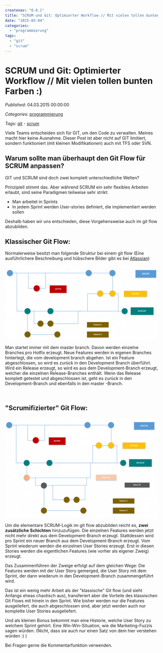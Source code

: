 ```yaml
---
createnav: "0.0.1"
title: "SCRUM und Git: Optimierter Workflow // Mit vielen tollen bunten Farben :)"
date: "2015-03-04"
categories: 
  - "programmierung"
tags: 
  - "git"
  - "scrum"
---
```

# SCRUM und Git: Optimierter Workflow // Mit vielen tollen bunten Farben :)
_Published:_ 04.03.2015 00:00:00

_Categories_: [programmierung](//de/categories#programmierung)

_Tags_: [git](//de/tags#git) - [scrum](//de/tags#scrum)


Viele Teams entscheiden sich für GIT, um den Code zu verwalten. Meines macht hier keine Ausnahme. Dieser Post ist aber nicht auf GIT limitiert, sondern funktioniert (mit kleinen Modifikationen) auch mit TFS oder SVN.

## Warum sollte man überhaupt den Git Flow für SCRUM anpassen?

GIT und SCRUM sind doch zwei komplett unterschiedliche Welten?

Prinzipiell stimmt das. Aber während SCRUM ein sehr flexibles Arbeiten erlaubt, sind seine Paradigmen teilweise sehr strikt:

- Man arbeitet in Sprints
- In jedem Sprint werden User-stories definiert, die implementiert werden sollen

Deshalb haben wir uns entschieden, diese Vorgehensweise auch im git flow abzubilden.

## Klassischer Git Flow:

Normalerweise besitzt man folgende Struktur bei einem git flow (Eine ausführlichere Beschreibung und hübschere Bilder gibt es bei [Atlassian](https://www.atlassian.com/git/tutorials/comparing-workflows/gitflow-workflow))

[![classic git flow](images/gitflow1.png)](http://dotnet.work/wp-content/uploads/2015/02/gitflow1.png)

Man startet immer mit dem master branch. Davon werden einzelne Branches pro Hotfix erzeugt. Neue Features werden in eigenen Branches hinterlegt, die vom development branch abgehen. Ist ein Feature abgeschlossen, so wird es zurück in den Development Branch überführt. Wird ein Release erzeugt, so wird es aus dem Development\-Branch erzeugt, welcher die einzelnen Release\-Branches enthält. Wenn das Release komplett getestet und abgeschlossen ist, geht es zurück in den Development\-Branch und ebenfalls in den master -Branch.

 

## "Scrumifizierter" Git Flow:

[![scrum git flow](images/gitflow2.png)](http://dotnet.work/wp-content/uploads/2015/02/gitflow2.png)

Um die elementare SCRUM-Logik im git flow abzubilden reicht es, **zwei zusätzliche Schichten** hinzuzufügen. Die einzelnen Features werden jetzt nicht mehr direkt aus dem Development\-Branch erzeugt. Stattdessen wird pro Sprint ein neuer Branch aus dem Development\-Branch erzeugt. Vom Sprint wiederum werden die einzelnen User Stories erzeugt. Erst in diesen Stories werden die eigentlichen Features (wie vorher als eigener Zweig) erzeugt.

Das Zusammenführen der Zweige erfolgt auf dem gleichen Wege: Die Features werden mit der User Story gemerged, die User Story mit dem Sprint, der dann wiederum in den Development\-Branch zusammengeführt wird.

Das ist ein wenig mehr Arbeit als der "klassische" Git flow (und sieht Anfangs etwas chaotisch aus), transferiert aber die Vorteile des klassischen Git Flows mit hinein in den Sprint. Wie bisher werden nur die Features ausgeliefert, die auch abgeschlossen sind, aber jetzt werden auch nur komplette User Stories ausgeliefert.

Und als kleinen Bonus bekommt man eine Historie, welche User Story zu welchem Sprint gehört. Eine Win-Win-Situation, wie die Marketing-Fuzzis sagen würden. (Nicht, dass sie auch nur einen Satz von dem hier verstehen würden :) )

Bei Fragen gerne die Kommentarfunktion verwenden.

